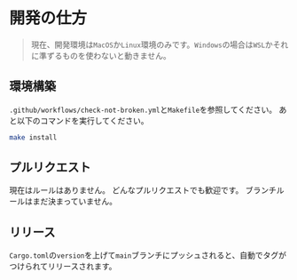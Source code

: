 # 開発の仕方

> 現在、開発環境は`MacOS`か`Linux`環境のみです。`Windows`の場合は`WSL`かそれに準ずるものを使わないと動きません。

## 環境構築

`.github/workflows/check-not-broken.yml`と`Makefile`を参照してください。
あと以下のコマンドを実行してください。

```bash
make install
```

## プルリクエスト

現在はルールはありません。
どんなプルリクエストでも歓迎です。
ブランチルールはまだ決まっていません。

## リリース

`Cargo.toml`の`version`を上げて`main`ブランチにプッシュされると、自動でタグがつけられてリリースされます。
